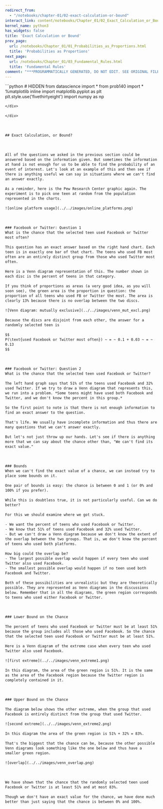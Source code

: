 ```yaml
---
redirect_from:
  - "/notebooks/chapter-01/02-exact-calculation-or-bound"
interact_link: content/notebooks/Chapter_01/02_Exact_Calculation_or_Bound.ipynb
kernel_name: python3
has_widgets: false
title: 'Exact Calculation or Bound'
prev_page:
  url: /notebooks/Chapter_01/01_Probabilities_as_Proportions.html
  title: 'Probabilities as Proportions'
next_page:
  url: /notebooks/Chapter_01/03_Fundamental_Rules.html
  title: 'Fundamental Rules'
comment: "***PROGRAMMATICALLY GENERATED, DO NOT EDIT. SEE ORIGINAL FILES IN /content***"
---
```



<div markdown="1" class="cell code_cell">
<div class="input_area" markdown="1">
```python
# HIDDEN
from datascience import *
from prob140 import *
%matplotlib inline
import matplotlib.pyplot as plt
plt.style.use('fivethirtyeight')
import numpy as np

```
</div>

</div>



## Exact Calculation, or Bound?



All of the questions we asked in the previous section could be answered based on the information given. But sometimes the information at hand is not enough for us to be able to find the probability of an event of interest. Let's look at an example of this and then see if there is anything useful we can say in situations where we can't find an answer exactly.

As a reminder, here is the Pew Research Center graphic again. The experiment is to pick one teen at random from the population represented in the charts.

![online platform usage](../../images/online_platforms.png)



### Facebook or Twitter: Question 1
What is the chance that the selected teen used Facebook or Twitter most often?

This question has an exact answer based on the right hand chart. Each teen is in exactly one bar of that chart. The teens who used FB most often are an entirely distinct group from those who used Twitter most often. 

Here is a Venn diagram representation of this. The number shown in each disc is the percent of teens in that category. 

If you think of proportions as areas (a very good idea, as you will soon see), the green area is the proportion in question: the proportion of all teens who used FB or Twitter the most. The area is clearly 13% because there is no overlap between the two discs.

![Venn diagram: mutually exclusive](../../images/venn_mut_excl.png)

Because the discs are disjoint from each other, the answer for a randomly selected teen is

$$
P(\text{used Facebook or Twitter most often}) ~ = ~ 0.1 + 0.03 ~ = ~ 0.13
$$



### Facebook or Twitter: Question 2
What is the chance that the selected teen used Facebook or Twitter?

The left hand graph says that 51% of the teens used Facebook and 32% used Twitter. If we try to draw a Venn diagram that represents this, we run into a problem. *Some teens might have used both Facebook and Twitter, and we don't know the percent in this group.*

So the first point to note is that there is not enough information to find an exact answer to the question.

That's life. We usually have incomplete information and thus there are many questions that we can't answer exactly.

But let's not just throw up our hands. Let's see if there is anything more that we can say about the chance other than, "We can't find its exact value."



### Bounds
When we can't find the exact value of a chance, we can instead try to place some bounds on it.

One pair of bounds is easy: the chance is between 0 and 1 (or 0% and 100% if you prefer). 

While this is doubtless true, it is not particularly useful. Can we do better?

For this we should examine where we got stuck. 

- We want the percent of teens who used Facebook or Twitter.
- We know that 51% of teens used Facebook and 32% used Twitter.
- But we can't draw a Venn diagram because we don't know the extent of the overlap between the two groups. That is, we don't know the percent of teens who used both platforms.

How big could the overlap be?
- The largest possible overlap would happen if every teen who used Twitter also used Facebook.
- The smallest possible overlap would happen if no teen used both Facebook and Twitter.

Both of these possibilities are unrealistic but they are theoretically possible. They are represented as Venn diagrams in the discussions below. Remember that in all the diagrams, the green region corresponds to teens who used either Facebook or Twitter. 



### Lower Bound on the Chance

The percent of teens who used Facebook or Twitter must be at least 51% because the group includes all those who used Facebook. So the chance that the selected teen used Facebook or Twitter must be at least 51%.

Here is a Venn diagram of the extreme case when every teen who used Twitter also used Facebook.

![first extreme](../../images/venn_extreme1.png) 

In this diagram, the area of the green region is 51%. It is the same as the area of the Facebook region because the Twitter region is completely contained in it.



### Upper Bound on the Chance

The diagram below shows the other extreme, when the group that used Facebook is entirely distinct from the group that used Twitter.

![second extreme](../../images/venn_extreme2.png)

In this diagram the area of the green region is 51% + 32% = 83%.

That's the biggest that the chance can be, because the other possible Venn diagrams look something like the one below and thus have a smaller green region.

![overlap](../../images/venn_overlap.png)



We have shown that the chance that the randomly selected teen used Facebook or Twitter is at least 51% and at most 83%.

Though we don't have an exact value for the chance, we have done much better than just saying that the chance is between 0% and 100%.

